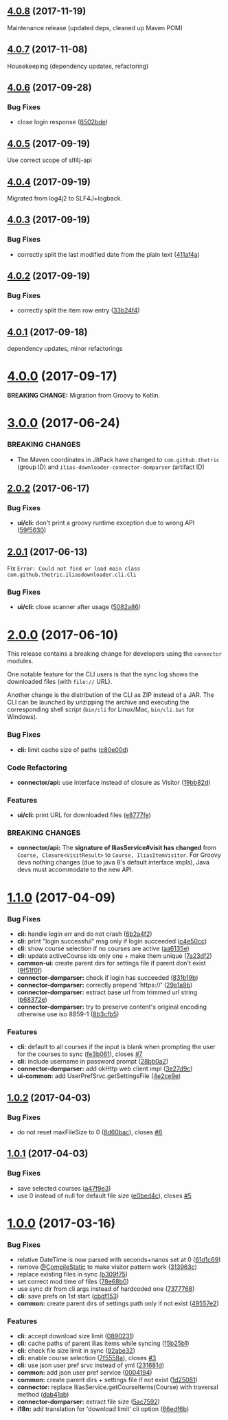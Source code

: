 <a name="4.0.8"></a>
## [4.0.8](https://github.com/thetric/ilias-downloader-connector-domparser/compare/4.0.7...4.0.8) (2017-11-19)

Maintenance release (updated deps, cleaned up Maven POM)

<a name="4.0.7"></a>
## [4.0.7](https://github.com/thetric/ilias-downloader-connector-domparser/compare/4.0.6...4.0.7) (2017-11-08)

Housekeeping (dependency updates, refactoring)

<a name="4.0.6"></a>
## [4.0.6](https://github.com/thetric/ilias-downloader-connector-domparser/compare/4.0.5...4.0.6) (2017-09-28)


### Bug Fixes

* close login response ([8502bde](https://github.com/thetric/ilias-downloader-connector-domparser/commit/8502bde))



<a name="4.0.5"></a>
## [4.0.5](https://github.com/thetric/ilias-downloader-connector-domparser/compare/4.0.4...4.0.5) (2017-09-19)

Use correct scope of slf4j-api


<a name="4.0.4"></a>
## [4.0.4](https://github.com/thetric/ilias-downloader-connector-domparser/compare/4.0.3...4.0.4) (2017-09-19)

Migrated from log4j2 to SLF4J+logback.

<a name="4.0.3"></a>
## [4.0.3](https://github.com/thetric/ilias-downloader-connector-domparser/compare/4.0.2...4.0.3) (2017-09-19)


### Bug Fixes

* correctly split the last modified date from the plain text ([411af4a](https://github.com/thetric/ilias-downloader-connector-domparser/commit/411af4a))



<a name="4.0.2"></a>
## [4.0.2](https://github.com/thetric/ilias-downloader-connector-domparser/compare/4.0.0...4.0.2) (2017-09-19)


### Bug Fixes

* correctly split the item row entry ([33b24f4](https://github.com/thetric/ilias-downloader-connector-domparser/commit/33b24f4))



<a name="4.0.1"></a>
## [4.0.1](https://github.com/thetric/ilias-downloader-connector-domparser/compare/4.0.0...4.0.1) (2017-09-18)

dependency updates, minor refactorings


<a name="4.0.0"></a>
# [4.0.0](https://github.com/thetric/ilias-downloader-connector-domparser/compare/3.0.0...4.0.0) (2017-09-17)

**BREAKING CHANGE:** Migration from Groovy to Kotlin.

<a name="3.0.0"></a>
# [3.0.0](https://github.com/thetric/ilias-downloader-connector-domparser/compare/2.0.2...v3.0.0) (2017-06-24)

### BREAKING CHANGES

* The Maven coordinates in JitPack have changed to `com.github.thetric`  (group ID) and `ilias-downloader-connector-domparser` (artifact ID)

<a name="2.0.2"></a>
## [2.0.2](https://github.com/thetric/ilias-downloader-connector-domparser/compare/2.0.1...v2.0.2) (2017-06-17)


### Bug Fixes

* **ui/cli:** don't print a groovy runtime exception due to wrong API ([59f5630](https://github.com/thetric/ilias-downloader-connector-domparser/commit/59f5630))



<a name="2.0.1"></a>
## [2.0.1](https://github.com/thetric/ilias-downloader-connector-domparser/compare/2.0.0...v2.0.1) (2017-06-13)

Fix `Error: Could not find or load main class com.github.thetric.iliasdownloader.cli.Cli`

### Bug Fixes

* **ui/cli:** close scanner after usage ([5082a86](https://github.com/thetric/ilias-downloader-connector-domparser/commit/5082a86))



<a name="2.0.0"></a>
# [2.0.0](https://github.com/thetric/ilias-downloader-connector-domparser/compare/1.1.0...v2.0.0) (2017-06-10)

This release contains a breaking change for developers using the `connector` modules.

One notable feature for the CLI users is that the sync log shows the downloaded files (with `file://` URL).

 Another change is the distribution of the CLI as ZIP instead of a JAR.
 The CLI can be launched by unzipping the archive and executing the corresponding shell script (`bin/cli` for Linux/Mac, `bin/cli.bat` for Windows).

### Bug Fixes

* **cli:** limit cache size of paths ([c80e00d](https://github.com/thetric/ilias-downloader-connector-domparser/commit/c80e00d))


### Code Refactoring

* **connector/api:** use interface instead of closure as Visitor ([19bb82d](https://github.com/thetric/ilias-downloader-connector-domparser/commit/19bb82d))


### Features

* **ui/cli:** print URL for downloaded files ([e8777fe](https://github.com/thetric/ilias-downloader-connector-domparser/commit/e8777fe))


### BREAKING CHANGES

* **connector/api:** The **signature of IliasService#visit has changed** from `Course, Closure<VisitResult>` to `Course, IliasItemVisitor`.
For Groovy devs nothing changes (due to java 8's default interface impls), Java devs must accommodate to the new API.



<a name="1.1.0"></a>
# [1.1.0](https://github.com/thetric/ilias-downloader-connector-domparser/compare/1.0.2...1.1.0) (2017-04-09)


### Bug Fixes

* **cli:** handle login err and do not crash ([6b2a4f2](https://github.com/thetric/ilias-downloader-connector-domparser/commit/6b2a4f2))
* **cli:** print "login successful" msg only if login succeeded ([c4e50cc](https://github.com/thetric/ilias-downloader-connector-domparser/commit/c4e50cc))
* **cli:** show course selection if no courses are active ([aa6135e](https://github.com/thetric/ilias-downloader-connector-domparser/commit/aa6135e))
* **cli:** update activeCourse ids only one + make them unique ([7a23df2](https://github.com/thetric/ilias-downloader-connector-domparser/commit/7a23df2))
* **common-ui:** create parent dirs for settings file if parent don't exist ([9f51f0f](https://github.com/thetric/ilias-downloader-connector-domparser/commit/9f51f0f))
* **connector-domparser:** check if login has succeeded ([831b19b](https://github.com/thetric/ilias-downloader-connector-domparser/commit/831b19b))
* **connector-domparser:** correctly prepend 'https://' ([29e1a9b](https://github.com/thetric/ilias-downloader-connector-domparser/commit/29e1a9b))
* **connector-domparser:** extract base url from trimmed url string ([b68372e](https://github.com/thetric/ilias-downloader-connector-domparser/commit/b68372e))
* **connector-domparser:** try to preserve content's original encoding otherwise use iso 8859-1 ([8b3cfb5](https://github.com/thetric/ilias-downloader-connector-domparser/commit/8b3cfb5))


### Features

* **cli:** default to all courses if the input is blank when prompting the user for the courses to sync ([fe3b061](https://github.com/thetric/ilias-downloader-connector-domparser/commit/fe3b061)), closes [#7](https://github.com/thetric/ilias-downloader-connector-domparser/issues/7)
* **cli:** include username in password prompt ([28bb0a2](https://github.com/thetric/ilias-downloader-connector-domparser/commit/28bb0a2))
* **connector-domparser:** add okHttp web client impl ([3e27d9c](https://github.com/thetric/ilias-downloader-connector-domparser/commit/3e27d9c))
* **ui-common:** add UserPrefSrvc.getSettingsFile ([4e2ce9e](https://github.com/thetric/ilias-downloader-connector-domparser/commit/4e2ce9e))



<a name="1.0.2"></a>
## [1.0.2](https://github.com/thetric/ilias-downloader-connector-domparser/compare/1.0.1...1.0.2) (2017-04-03)


### Bug Fixes

* do not reset maxFileSize to 0 ([8d60bac](https://github.com/thetric/ilias-downloader-connector-domparser/commit/8d60bac)), closes [#6](https://github.com/thetric/ilias-downloader-connector-domparser/issues/6)



<a name="1.0.1"></a>
## [1.0.1](https://github.com/thetric/ilias-downloader-connector-domparser/compare/1.0.0...1.0.1) (2017-04-03)


### Bug Fixes

* save selected courses ([a47f9e3](https://github.com/thetric/ilias-downloader-connector-domparser/commit/a47f9e3))
* use 0 instead of null for default file size ([e0bed4c](https://github.com/thetric/ilias-downloader-connector-domparser/commit/e0bed4c)), closes [#5](https://github.com/thetric/ilias-downloader-connector-domparser/issues/5)



<a name="1.0.0"></a>
# [1.0.0](https://github.com/thetric/ilias-downloader-connector-domparser/compare/313963c...1.0.0) (2017-03-16)


### Bug Fixes

* relative DateTime is now parsed with seconds+nanos set at 0 ([61d1c69](https://github.com/thetric/ilias-downloader-connector-domparser/commit/61d1c69))
* remove [@CompileStatic](https://github.com/CompileStatic) to make visitor pattern work ([313963c](https://github.com/thetric/ilias-downloader-connector-domparser/commit/313963c))
* replace existing files in sync ([b309f75](https://github.com/thetric/ilias-downloader-connector-domparser/commit/b309f75))
* set correct mod time of files ([78e68b0](https://github.com/thetric/ilias-downloader-connector-domparser/commit/78e68b0))
* use sync dir from cli args instead of hardcoded one ([7377768](https://github.com/thetric/ilias-downloader-connector-domparser/commit/7377768))
* **cli:** save prefs on 1st start ([cbdf153](https://github.com/thetric/ilias-downloader-connector-domparser/commit/cbdf153))
* **common:** create parent dirs of settings path only if not exist ([49557e2](https://github.com/thetric/ilias-downloader-connector-domparser/commit/49557e2))


### Features

* **cli:** accept download size limit ([0890231](https://github.com/thetric/ilias-downloader-connector-domparser/commit/0890231))
* **cli:** cache paths of parent ilias items while syncing ([15b25b1](https://github.com/thetric/ilias-downloader-connector-domparser/commit/15b25b1))
* **cli:** check file size limit in sync ([92abe32](https://github.com/thetric/ilias-downloader-connector-domparser/commit/92abe32))
* **cli:** enable course selection ([7f5558a](https://github.com/thetric/ilias-downloader-connector-domparser/commit/7f5558a)), closes [#3](https://github.com/thetric/ilias-downloader-connector-domparser/issues/3)
* **cli:** use json user pref srvc instead of yml ([231681d](https://github.com/thetric/ilias-downloader-connector-domparser/commit/231681d))
* **common:** add json user pref service ([0004194](https://github.com/thetric/ilias-downloader-connector-domparser/commit/0004194))
* **common:** create parent dirs + settings file if not exist ([1d25081](https://github.com/thetric/ilias-downloader-connector-domparser/commit/1d25081))
* **connector:** replace IliasService.getCourseItems(Course) with traversal method ([dab41ab](https://github.com/thetric/ilias-downloader-connector-domparser/commit/dab41ab))
* **connector-domparser:** extract file size ([5ac7592](https://github.com/thetric/ilias-downloader-connector-domparser/commit/5ac7592))
* **i18n:** add translation for 'download limit' cli option ([66edf6b](https://github.com/thetric/ilias-downloader-connector-domparser/commit/66edf6b))



